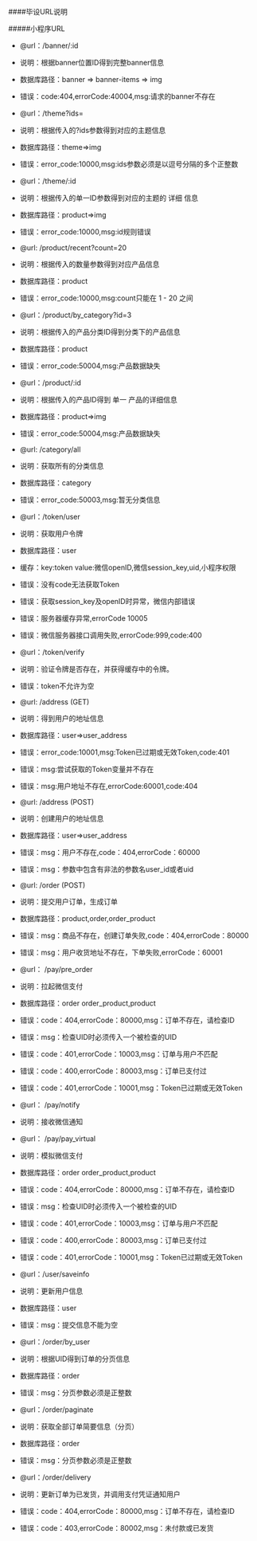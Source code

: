 ####毕设URL说明

#####小程序URL

 - @url：/banner/:id	
 - 说明：根据banner位置ID得到完整banner信息 
 - 数据库路径：banner => banner-items => img
 - 错误：code:404,errorCode:40004,msg:请求的banner不存在


 - @url：/theme?ids=
 - 说明：根据传入的?ids参数得到对应的主题信息
 - 数据库路径：theme=>img
 - 错误：error_code:10000,msg:ids参数必须是以逗号分隔的多个正整数
 
 
 - @url：/theme/:id
 - 说明：根据传入的单一ID参数得到对应的主题的 详细 信息
 - 数据库路径：product=>img
 - 错误：error_code:10000,msg:id规则错误
 
 
 - @url: /product/recent?count=20
 - 说明：根据传入的数量参数得到对应产品信息
 - 数据库路径：product
 - 错误：error_code:10000,msg:count只能在 1 - 20 之间
 
 
 - @url：/product/by_category?id=3
 - 说明：根据传入的产品分类ID得到分类下的产品信息
 - 数据库路径：product
 - 错误：error_code:50004,msg:产品数据缺失
 
 
 - @url：/product/:id
 - 说明：根据传入的产品ID得到 单一 产品的详细信息
 - 数据库路径：product=>img
 - 错误：error_code:50004,msg:产品数据缺失
 
 
 - @url: /category/all
 - 说明：获取所有的分类信息
 - 数据库路径：category
 - 错误：error_code:50003,msg:暂无分类信息
 
 
 - @url：/token/user
 - 说明：获取用户令牌
 - 数据库路径：user
 - 缓存：key:token	value:微信openID,微信session_key,uid,小程序权限
 - 错误：没有code无法获取Token
 - 错误：获取session_key及openID时异常，微信内部错误
 - 错误：服务器缓存异常,errorCode 10005
 - 错误：微信服务器接口调用失败,errorCode:999,code:400
 
 
 - @url：/token/verify
 - 说明：验证令牌是否存在，并获得缓存中的令牌。
 - 错误：token不允许为空
 
 
 - @url: /address	(GET)
 - 说明：得到用户的地址信息
 - 数据库路径：user=>user_address
 - 错误：error_code:10001,msg:Token已过期或无效Token,code:401
 - 错误：msg:尝试获取的Token变量并不存在
 - 错误：msg:用户地址不存在,errorCode:60001,code:404
 
 
 - @url: /address	(POST)
 - 说明：创建用户的地址信息
 - 数据库路径：user=>user_address
 - 错误：msg：用户不存在,code：404,errorCode：60000
 - 错误：msg：参数中包含有非法的参数名user_id或者uid
 
 
 - @url: /order		(POST)
 - 说明：提交用户订单，生成订单
 - 数据库路径：product,order,order_product
 - 错误：msg：商品不存在，创建订单失败,code：404,errorCode：80000
 - 错误：msg：用户收货地址不存在，下单失败,errorCode：60001
 
 
 - @url： /pay/pre_order
 - 说明：拉起微信支付
 - 数据库路径：order order_product,product
 - 错误：code：404,errorCode：80000,msg：订单不存在，请检查ID
 - 错误：msg：检查UID时必须传入一个被检查的UID
 - 错误：code：401,errorCode：10003,msg：订单与用户不匹配
 - 错误：code：400,errorCode：80003,msg：订单已支付过
 - 错误：code：401,errorCode：10001,msg：Token已过期或无效Token
 
 
 - @url： /pay/notify
 - 说明：接收微信通知


 - @url： /pay/pay_virtual
 - 说明：模拟微信支付
 - 数据库路径：order order_product,product
 - 错误：code：404,errorCode：80000,msg：订单不存在，请检查ID
 - 错误：msg：检查UID时必须传入一个被检查的UID
 - 错误：code：401,errorCode：10003,msg：订单与用户不匹配
 - 错误：code：400,errorCode：80003,msg：订单已支付过
 - 错误：code：401,errorCode：10001,msg：Token已过期或无效Token
 
 
 - @url：/user/saveinfo
 - 说明：更新用户信息
 - 数据库路径：user
 - 错误：msg：提交信息不能为空
 
 
 - @url：/order/by_user
 - 说明：根据UID得到订单的分页信息
 - 数据库路径：order
 - 错误：msg：分页参数必须是正整数
 
 
 - @url：/order/paginate
 - 说明：获取全部订单简要信息（分页）
 - 数据库路径：order
 - 错误：msg：分页参数必须是正整数

 
 - @url：/order/delivery
 - 说明：更新订单为已发货，并调用支付凭证通知用户
 - 错误：code：404,errorCode：80000,msg：订单不存在，请检查ID
 - 错误：code：403,errorCode：80002,msg：未付款或已发货
 
 
 
 
 
 